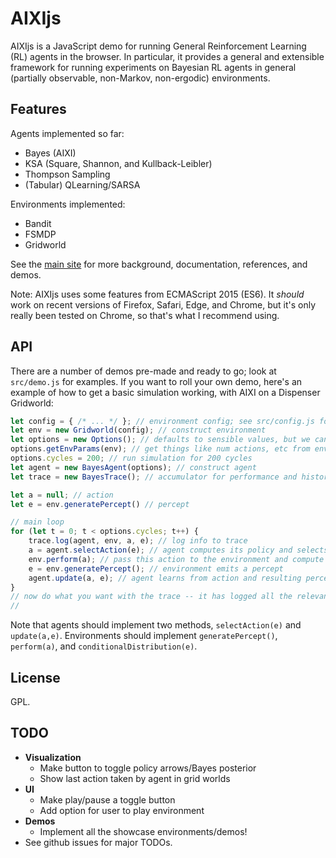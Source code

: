 # AIXIjs
AIXIjs is a JavaScript demo for running General Reinforcement Learning (RL) agents in the browser. In particular, it provides a general and extensible framework for running experiments on Bayesian RL agents in general (partially observable, non-Markov, non-ergodic) environments.

## Features
Agents implemented so far:
- Bayes (AIXI)
- KSA (Square, Shannon, and Kullback-Leibler)
- Thompson Sampling
- (Tabular) QLearning/SARSA

Environments implemented:
- Bandit
- FSMDP
- Gridworld

See the [main site](http://aslanides.github.io/aixijs) for more background, documentation, references, and demos.

Note: AIXIjs uses some features from ECMAScript 2015 (ES6). It *should* work on recent versions of Firefox, Safari, Edge, and Chrome, but it's only really been tested on Chrome, so that's what I recommend using.

## API
There are a number of demos pre-made and ready to go; look at `src/demo.js` for examples. If you want to roll your own demo, here's an example of how to get a basic simulation working, with AIXI on a Dispenser Gridworld:

```javascript
let config = { /* ... */ }; // environment config; see src/config.js for examples
let env = new Gridworld(config); // construct environment
let options = new Options(); // defaults to sensible values, but we can change them
options.getEnvParams(env); // get things like num actions, etc from environment
options.cycles = 200; // run simulation for 200 cycles
let agent = new BayesAgent(options); // construct agent
let trace = new BayesTrace(); // accumulator for performance and history

let a = null; // action
let e = env.generatePercept() // percept

// main loop
for (let t = 0; t < options.cycles; t++) {
	trace.log(agent, env, a, e); // log info to trace
	a = agent.selectAction(e); // agent computes its policy and selects an action
	env.perform(a); // pass this action to the environment and compute dynamics
	e = env.generatePercept(); // environment emits a percept
	agent.update(a, e); // agent learns from action and resulting percept
}
// now do what you want with the trace -- it has logged all the relevant data
//
```

Note that agents should implement two methods, `selectAction(e)` and `update(a,e)`. Environments should implement `generatePercept()`, `perform(a)`, and `conditionalDistribution(e)`.

## License
GPL.

## TODO
- **Visualization**
	- Make button to toggle policy arrows/Bayes posterior
	- Show last action taken by agent in grid worlds
- **UI**
    - Make play/pause a toggle button
	- Add option for user to play environment
- **Demos**
    - Implement all the showcase environments/demos!
- See github issues for major TODOs.
